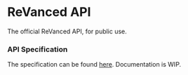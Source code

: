 # ReVanced API
The official ReVanced API, for public use.

### API Specification
The specification can be found [here](/openapi-spec.yaml).
Documentation is WIP.